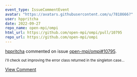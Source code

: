 ```yaml
---
event_type: IssueCommentEvent
avatar: "https://avatars.githubusercontent.com/u/7818666?"
user: hppritcha
date: 2022-09-27
repo_name: open-mpi/ompi
html_url: https://github.com/open-mpi/ompi/pull/10795
repo_url: https://github.com/open-mpi/ompi
---
```


<a href='https://github.com/hppritcha' target='_blank'>hppritcha</a> commented on issue <a href='https://github.com/open-mpi/ompi/pull/10795' target='_blank'>open-mpi/ompi#10795</a>.

<small>i'll check out improving the error class returned in the singleton case...</small>

<a href='https://github.com/open-mpi/ompi/pull/10795' target='_blank'>View Comment</a>